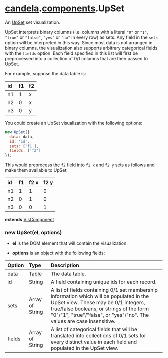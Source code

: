 # [candela](../..#readme).[components](..#readme).UpSet

An [UpSet](http://www.caleydo.org/tools/upset/) set visualization.

UpSet interprets binary columns (i.e. columns with a literal `"0"` or `"1"`,
`"true"` or `"false"`, `"yes"` or `"no"`
in every row) as sets. Any field in the `sets` option will be interpreted in
this way. Since most data is not arranged in binary columns, the visualization
also supports arbitrary categorical fields with the `fields` option.
Each field specified in this list will first be preprocessed into a collection
of 0/1 columns that are then passed to UpSet.

For example, suppose the data table is:

| id | f1 | f2 |
| :-- | :-- | :-- |
| n1 | 1 | x |
| n2 | 0 | x |
| n3 | 0 | y |

You could create an UpSet visualization with the following options:

```js
new UpSet({
  data: data,
  id: 'id',
  sets: ['f1'],
  fields: ['f2']
});
```

This would preprocess the `f2` field into `f2 x` and `f2 y` sets as follows
and make them available to UpSet:

| id | f1 | f2 x | f2 y |
| :-- | :-- | :-- | :-- |
| n1 | 1 | 1 | 0 |
| n2 | 0 | 1 | 0 |
| n3 | 0 | 0 | 1 |

**extends** [VisComponent](../../VisComponent#readme)

### new UpSet(el, options)

* **el** is the DOM element that will contain the visualization.

* **options** is an object with the following fields:

| Option     | Type   | Description  |
| :--------  | :----- | :----------- |
| data       | [Table](../..#table) | The data table. |
| id         | String | A field containing unique ids for each record. |
| sets       | Array of String | A list of fields containing 0/1 set membership information which will be populated in the UpSet view. These may be 0/1 integers, true/false booleans, or strings of the form "0"/"1", "true"/"false", or "yes"/"no". The values are case insensitive. |
| fields     | Array of String | A list of categorical fields that will be translated into collections of 0/1 sets for every distinct value in each field and populated in the UpSet view. |
